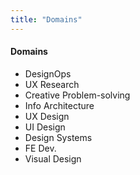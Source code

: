```yaml
---
title: "Domains"
---
```

<div tags>

#### Domains

- DesignOps
- UX Research
- Creative Problem-solving
- Info Architecture
- UX Design
- UI Design
- Design Systems
- FE Dev.
- Visual Design

</div>